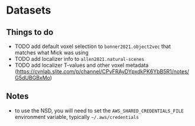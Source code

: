 # Datasets

## Things to do

- TODO add default voxel selection to `bonner2021.object2vec` that matches what Mick was using
- TODO add localizer info to `allen2021.natural-scenes`
- TODO add localizer T-values and other voxel metadata (https://cvnlab.slite.com/p/channel/CPyFRAyDYpxdkPK6YbB5R1/notes/G5dUBGBxMo)

## Notes

- to use the NSD, you will need to set the `AWS_SHARED_CREDENTIALS_FILE` environment variable, typically `~/.aws/credentials`
